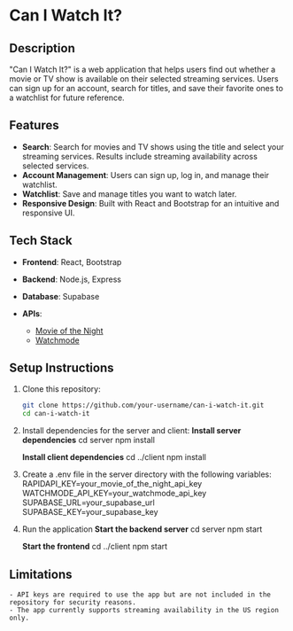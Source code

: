 # Can I Watch It?

## Description
"Can I Watch It?" is a web application that helps users find out whether a movie or TV show is available on their selected streaming services. Users can sign up for an account, search for titles, and save their favorite ones to a watchlist for future reference.

## Features
- **Search**: Search for movies and TV shows using the title and select your streaming services. Results include streaming availability across selected services.
- **Account Management**: Users can sign up, log in, and manage their watchlist.
- **Watchlist**: Save and manage titles you want to watch later.
- **Responsive Design**: Built with React and Bootstrap for an intuitive and responsive UI.

## Tech Stack
- **Frontend**: React, Bootstrap
- **Backend**: Node.js, Express
- **Database**: Supabase

- **APIs**: 
  - [Movie of the Night](https://rapidapi.com/organization/movie-of-the-night)
  - [Watchmode](https://www.watchmode.com/)

## Setup Instructions
1. Clone this repository:
   ```bash
   git clone https://github.com/your-username/can-i-watch-it.git
   cd can-i-watch-it

2. Install dependencies for the server and client:
    **Install server dependencies**
    cd server
    npm install

    **Install client dependencies**
    cd ../client
    npm install

3. Create a .env file in the server directory with the following variables:
    RAPIDAPI_KEY=your_movie_of_the_night_api_key
    WATCHMODE_API_KEY=your_watchmode_api_key
    SUPABASE_URL=your_supabase_url
    SUPABASE_KEY=your_supabase_key

4. Run the application
    **Start the backend server**
    cd server
    npm start

    **Start the frontend**
    cd ../client
    npm start

## Limitations
    - API keys are required to use the app but are not included in the repository for security reasons.
    - The app currently supports streaming availability in the US region only.